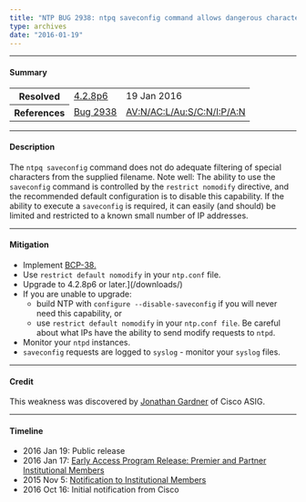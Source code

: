 ```yaml
---
title: "NTP BUG 2938: ntpq saveconfig command allows dangerous characters in filenames"
type: archives
date: "2016-01-19"
---
```


* * *

#### Summary

<table>
  <tbody>
	<tr>
		<th><b>Resolved</b></th>
		<td><a href="/support/securitynotice/4_2_8p6-release-announcement/">4.2.8p6</a></td>
		<td>19 Jan 2016</td>
	</tr>
	<tr>
		<th><b>References</b></th>
		<td><a href="https://bugs.ntp.org/show_bug.cgi?id=2938">Bug 2938</a></td>
		<td><a href="https://nvd.nist.gov/vuln/detail/CVE-2015-7976/>CVE-2015-7976</a></td>
	</tr>
	<tr>
		<th><b>Affects</b></th>
		<td>All ntp-4 releases up to, but not including 4.2.8p6,<br> and 4.3.0 up to, but not including 4.3.90.</td>
		<td>Resolved in 4.2.8p6.</td>
	</tr>
	<tr>
		<th><b>CVSS2 Score</b></th>
		<td>MED 4.0</td>
		<td><a href="https://nvd.nist.gov/vuln-metrics/cvss/v2-calculator?calculator&version=2&vector=(AV:N/AC:L/Au:S/C:N/I:P/A:N)">AV:N/AC:L/Au:S/C:N/I:P/A:N</a></td>
	</tr>
	
  </tbody>	
</table>

* * *
    
#### Description 

The `ntpq saveconfig` command does not do adequate filtering of special characters from the supplied filename. Note well: The ability to use the `saveconfig` command is controlled by the `restrict nomodify` directive, and the recommended default configuration is to disable this capability. If the ability to execute a `saveconfig` is required, it can easily (and should) be limited and restricted to a known small number of IP addresses.

* * *
    
#### Mitigation

* Implement [BCP-38.](http://www.bcp38.info/index.php/Main_Page)
* Use `restrict default nomodify` in your `ntp.conf` file.
* Upgrade to 4.2.8p6 or later.](/downloads/)
* If you are unable to upgrade:
  * build NTP with `configure --disable-saveconfig` if you will never need this capability, or
  * use `restrict default nomodify` in your `ntp.conf file`. Be careful about what IPs have the ability to send modify requests to `ntpd`. 
* Monitor your `ntpd` instances.
* `saveconfig` requests are logged to `syslog` - monitor your `syslog` files.

* * *

#### Credit

This weakness was discovered by [Jonathan Gardner](mailto:jonagard@cisco.com) of Cisco ASIG.

* * *

#### Timeline

* 2016 Jan 19: Public release
* 2016 Jan 17: [Early Access Program Release: Premier and Partner Institutional Members](https://www.nwtime.org/membership/benefits/)
* 2015 Nov 5: [Notification to Institutional Members](https://www.nwtime.org/membership/benefits/)
* 2016 Oct 16: Initial notification from Cisco